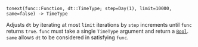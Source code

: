 ```
tonext(func::Function, dt::TimeType; step=Day(1), limit=10000, same=false) -> TimeType
```

Adjusts `dt` by iterating at most `limit` iterations by `step` increments until `func` returns `true`. `func` must take a single `TimeType` argument and return a [`Bool`](@ref). `same` allows `dt` to be considered in satisfying `func`.
